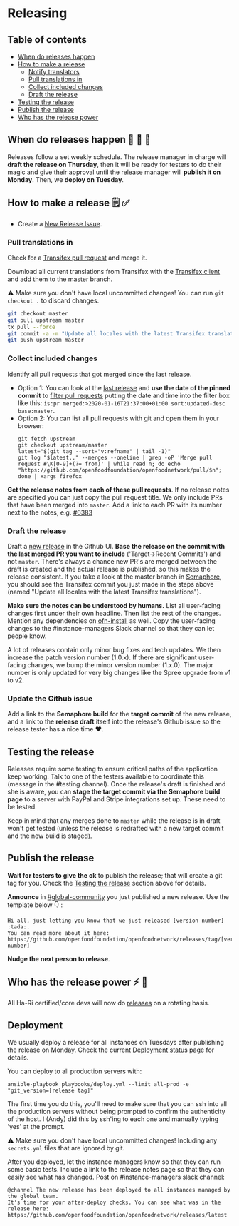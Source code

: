 # Releasing

## Table of contents

* [When do releases happen](#when-do-releases-happen)
* [How to make a release](#how-to-make-a-release)
  * [Notify translators](#notify-translators)
  * [Pull translations in](#pull-translations-in)
  * [Collect included changes](#collect-included-changes)
  * [Draft the release](#draft-the-release)
* [Testing the release](#testing-the-release)
* [Publish the release](#publish-the-release)
* [Who has the release power](#who-has-the-release-power)

## When do releases happen :steam_locomotive: :train: :train:

Releases follow a set weekly schedule. The release manager in charge will **draft the release on Thursday**, then it will be ready for testers to do their magic and give their approval until the release manager will **publish it on Monday**. Then, we **deploy on Tuesday**.

## How to make a release :spiral_notepad: :white_check_mark: 


* Create a [New Release Issue](https://github.com/openfoodfoundation/openfoodnetwork/issues/new?template=release.md).

### Pull translations in

Check for a [Transifex pull request](https://github.com/openfoodfoundation/openfoodnetwork/pulls?utf8=%E2%9C%93&q=is%3Apr+is%3Aopen+head%3Atransifex) and merge it.

Download all current translations from Transifex with the [Transifex client](https://github.com/openfoodfoundation/openfoodnetwork/wiki/Internationalisation-(i18n)#transifex-client) and add them to the master branch.

:warning: Make sure you don't have local uncommitted changes! You can run `git checkout .` to discard changes.
  ```sh
  git checkout master
  git pull upstream master
  tx pull --force
  git commit -a -m "Update all locales with the latest Transifex translations"
  git push upstream master
  ```

### Collect included changes

Identify all pull requests that got merged since the last release.
  - Option 1: You can look at the [last release](https://github.com/openfoodfoundation/openfoodnetwork/releases/latest) and **use the date of the pinned commit** to [filter pull requests](https://github.com/openfoodfoundation/openfoodnetwork/pulls?utf8=%E2%9C%93&q=is%3Apr+merged%3A%3E2020-10-12T00%3A00%3A00%2B02%3A00+sort%3Aupdated-desc+base%3Amaster) putting the date and time into the filter box like this: `is:pr merged:>2020-01-16T21:37:00+01:00 sort:updated-desc base:master`. 
  - Option 2: You can list all pull requests with git and open them in your browser:
    ```
    git fetch upstream
    git checkout upstream/master
    latest="$(git tag --sort="v:refname" | tail -1)"
    git log "$latest.." --merges --oneline | grep -oP 'Merge pull request #\K[0-9]+(?= from)' | while read n; do echo "https://github.com/openfoodfoundation/openfoodnetwork/pull/$n"; done | xargs firefox
    ```
**Get the release notes from each of these pull requests**. If no release notes are specified you can just copy the pull request title. We only include PRs that have been merged into `master`. Add a link to each PR with its number next to the notes, e.g. [#6383](https://github.com/openfoodfoundation/openfoodnetwork/pull/6383)

### Draft the release

Draft a [new release](https://github.com/openfoodfoundation/openfoodnetwork/releases/new?tag=v&title=v+Code+Name&body=Congrats%0A%0ADescription%0A%0A%23%23+User+facing+changes+:eyes:%0A%0A%0A%0A%23%23+Technical+changes+:wrench:%0A%0A) in the Github UI. **Base the release on the commit with the last merged PR you want to include** ('Target->Recent Commits') and not `master`. There's always a chance new PR's are merged between the draft is created and the actual release is published, so this makes the release consistent. If you take a look at the master branch in [Semaphore](https://semaphoreci.com/openfoodfoundation/openfoodnetwork-2/branches/master), you should see the Transifex commit you just made in the steps above (named "Update all locales with the latest Transifex translations").

**Make sure the notes can be understood by humans.** List all user-facing changes first under their own headline. Then list the rest of the changes. Mention any dependencies on [ofn-install](https://github.com/openfoodfoundation/ofn-install) as well. Copy the user-facing changes to the #instance-managers Slack channel so that they can let people know.

A lot of releases contain only minor bug fixes and tech updates. We then increase the patch version number (1.0.x). If there are significant user-facing changes, we bump the minor version number (1.x.0). The major number is only updated for very big changes like the Spree upgrade from v1 to v2.

### Update the Github issue

Add a link to the **Semaphore build** for the **target commit** of the new release, and a link to the **release draft** itself into the release's Github issue so the release tester has a nice time :heart:.

## Testing the release

Releases require some testing to ensure critical paths of the application keep working. Talk to one of the testers available to coordinate this (message in the #testing channel). Once the release's draft is finished and she is aware, you can **stage the target commit via the Semaphore build page** to a server with PayPal and Stripe integrations set up. These need to be tested.

Keep in mind that any merges done to `master` while the release is in draft won't get tested (unless the release is redrafted with a new target commit and the new build is staged).

## Publish the release

**Wait for testers to give the ok** to publish the release; that will create a git tag for you. Check the [Testing the release](#testing-the-release) section above for details.

**Announce** in [#global-community](https://openfoodnetwork.slack.com/archives/C59ADD8F2) you just published a new release. Use the template below :point_down: :

```
Hi all, just letting you know that we just released [version number] :tada:.
You can read more about it here: https://github.com/openfoodfoundation/openfoodnetwork/releases/tag/[version number]
```

**Nudge the next person to release**.

## Who has the release power :zap: :muscle: 

All Ha-Ri certified/core devs will now do [releases](https://github.com/openfoodfoundation/openfoodnetwork/wiki/Pipeline-development-process#release) on a rotating basis.

## Deployment

We usually deploy a release for all instances on Tuesdays after publishing the release on Monday. Check the current [Deployment status](https://github.com/openfoodfoundation/ofn-install/wiki/Current-deployment-status) page for details. 

You can deploy to all production servers with:

```
ansible-playbook playbooks/deploy.yml --limit all-prod -e "git_version=[release tag]"
```

The first time you do this, you'll need to make sure that you can ssh into all the production servers without being prompted to confirm the authenticity of the host. I (Andy) did this by ssh'ing to each one and manually typing 'yes' at the prompt. 

:warning: Make sure you don't have local uncommitted changes! Including any `secrets.yml` files that are ignored by git. 

After you deployed, let the instance managers know so that they can run some basic tests. Include a link to the release notes page so that they can easily see what has changed. Post on #instance-managers slack channel:

```
@channel The new release has been deployed to all instances managed by the global team.
It's time for your after-deploy checks. You can see what was in the release here:
https://github.com/openfoodfoundation/openfoodnetwork/releases/latest

 
```